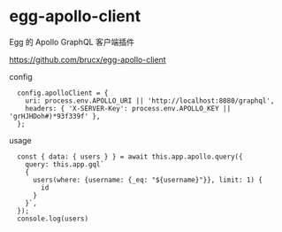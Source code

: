 # egg-apollo-client

Egg 的 Apollo GraphQL 客户端插件

https://github.com/brucx/egg-apollo-client


config

```
  config.apolloClient = {
    uri: process.env.APOLLO_URI || 'http://localhost:8080/graphql',
    headers: { 'X-SERVER-Key': process.env.APOLLO_KEY || 'grHJHDoh#)*93f339f' },
  };
```

usage

```
  const { data: { users } } = await this.app.apollo.query({
    query: this.app.gql`
    {
      users(where: {username: {_eq: "${username}"}}, limit: 1) {
        id
      }
    }`,
  });
  console.log(users)
```


